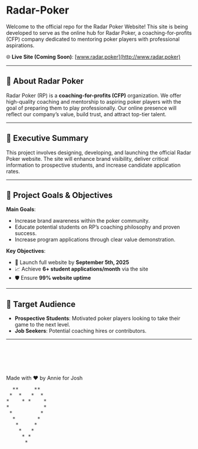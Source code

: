 # Radar-Poker

Welcome to the official repo for the Radar Poker Website! This site is being developed to serve as the online hub for Radar Poker, a coaching-for-profits (CFP) company dedicated to mentoring poker players with professional aspirations.

🌐 **Live Site (Coming Soon)**: [www.radar.poker](http://www.radar.poker)

---

## 🧠 About Radar Poker

Radar Poker (RP) is a **coaching-for-profits (CFP)** organization. We offer high-quality coaching and mentorship to aspiring poker players with the goal of preparing them to play professionally. Our online presence will reflect our company’s value, build trust, and attract top-tier talent.

---

## 📌 Executive Summary

This project involves designing, developing, and launching the official Radar Poker website. The site will enhance brand visibility, deliver critical information to prospective students, and increase candidate application rates.

---

## 🎯 Project Goals & Objectives

**Main Goals**:

- Increase brand awareness within the poker community.
- Educate potential students on RP’s coaching philosophy and proven success.
- Increase program applications through clear value demonstration.

**Key Objectives**:

- 🚀 Launch full website by **September 5th, 2025**
- 📈 Achieve **6+ student applications/month** via the site
- 🛡️ Ensure **99% website uptime**

---

## 👥 Target Audience

- **Prospective Students**: Motivated poker players looking to take their game to the next level.
- **Job Seekers**: Potential coaching hires or contributors.

---

<br><br><br><br>

Made with ❤️ by Annie for Josh

 <p align="center">
<pre>
  **     **
 *  *   *  *
*    * *    *
*           *
 *         *
  *       *
   *     *
    *   *
     * *
      *
</pre>
</p>
